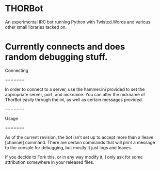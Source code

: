 THORBot
=======

An experimental IRC bot running Python
with Twisted.Words and various other
small libraries tacked on.

Currently connects and does random
debugging stuff.
=======

Connecting

=======

In order to connect to a server, use the hammer.ini provided to set the appropriate server, port, and nickname.
You can alter the nickname of ThorBot easily through the ini, as well as certain messages provided.

=======

Usage

=======

As of the current revision, the bot isn't set up to accept more than a !leave [channel] command. There are certain
commands that will print a message to the console for debugging, but mostly it just logs and leaves.

If you decide to Fork this, or in any way modify it, I only ask for some attribution somewhere in your released files.
